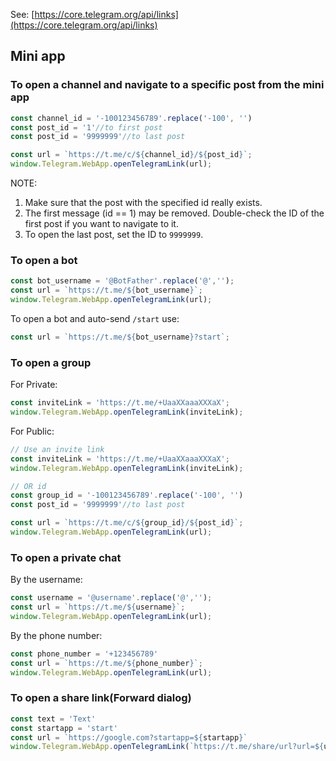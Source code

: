 See: [https://core.telegram.org/api/links](https://core.telegram.org/api/links)

## Mini app
### To open a channel and navigate to a specific post from the mini app
```js
const channel_id = '-100123456789'.replace('-100', '')
const post_id = '1'//to first post
const post_id = '9999999'//to last post

const url = `https://t.me/c/${channel_id}/${post_id}`;
window.Telegram.WebApp.openTelegramLink(url);		
```
NOTE:
1. Make sure that the post with the specified id really exists.
2. The first message (id == 1) may be removed. Double-check the ID of the first post if you want to navigate to it.
3. To open the last post, set the ID to `9999999`.



### To open a bot
```js
const bot_username = '@BotFather'.replace('@','');			
const url = `https://t.me/${bot_username}`;
window.Telegram.WebApp.openTelegramLink(url);	
```

To open a bot and auto-send `/start` use:
```js
const url = `https://t.me/${bot_username}?start`;
```


### To open a group
For Private:
```js
const inviteLink = 'https://t.me/+UaaXXaaaXXXaX';				
window.Telegram.WebApp.openTelegramLink(inviteLink);	
```

For Public:
```js
// Use an invite link
const inviteLink = 'https://t.me/+UaaXXaaaXXXaX';				
window.Telegram.WebApp.openTelegramLink(inviteLink);
```

```js
// OR id
const group_id = '-100123456789'.replace('-100', '')	
const post_id = '9999999'//to last post

const url = `https://t.me/c/${group_id}/${post_id}`;
window.Telegram.WebApp.openTelegramLink(url);		
```

### To open a private chat
By the username:
```js
const username = '@username'.replace('@','');			
const url = `https://t.me/${username}`;
window.Telegram.WebApp.openTelegramLink(url);	
```

By the phone number:
```js
const phone_number = '+123456789'
const url = `https://t.me/${phone_number}`;
window.Telegram.WebApp.openTelegramLink(url);	
```


### To open a share link(Forward dialog)
```js
const text = 'Text'
const startapp = 'start'
const url = `https://google.com?startapp=${startapp}`
window.Telegram.WebApp.openTelegramLink(`https://t.me/share/url?url=${url}text=${text}`);	
```
